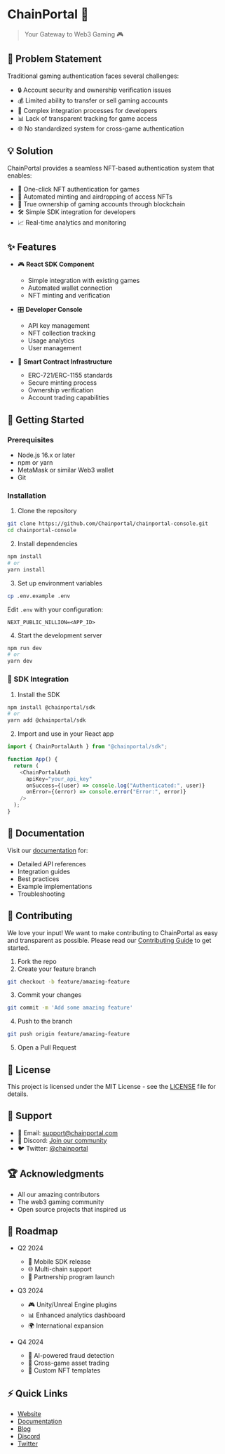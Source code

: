# ChainPortal 🌟

> Your Gateway to Web3 Gaming 🎮

<!-- [![License: MIT](https://img.shields.io/badge/License-MIT-yellow.svg)](https://opensource.org/licenses/MIT) -->
<!-- [![Discord](https://img.shields.io/discord/YOUR_DISCORD_ID)](https://discord.gg/YOUR_INVITE) -->
<!-- [![Twitter Follow](https://img.shields.io/twitter/follow/chainportal?style=social)](https://twitter.com/chainportal) -->
<!---->

## 🎯 Problem Statement

Traditional gaming authentication faces several challenges:

- 🔒 Account security and ownership verification issues
- 💰 Limited ability to transfer or sell gaming accounts
- 🤹 Complex integration processes for developers
- 📊 Lack of transparent tracking for game access
- 🌐 No standardized system for cross-game authentication

## 💡 Solution

ChainPortal provides a seamless NFT-based authentication system that enables:

- 🎫 One-click NFT authentication for games
- 🔄 Automated minting and airdropping of access NFTs
- 💼 True ownership of gaming accounts through blockchain
- 🛠️ Simple SDK integration for developers
- 📈 Real-time analytics and monitoring

## ✨ Features

- 🎮 **React SDK Component**

  - Simple integration with existing games
  - Automated wallet connection
  - NFT minting and verification

- 🎛️ **Developer Console**

  - API key management
  - NFT collection tracking
  - Usage analytics
  - User management

- 💎 **Smart Contract Infrastructure**
  - ERC-721/ERC-1155 standards
  - Secure minting process
  - Ownership verification
  - Account trading capabilities

## 🚀 Getting Started

### Prerequisites

- Node.js 16.x or later
- npm or yarn
- MetaMask or similar Web3 wallet
- Git

### Installation

1. Clone the repository

```bash
git clone https://github.com/Chainportal/chainportal-console.git
cd chainportal-console
```

2. Install dependencies

```bash
npm install
# or
yarn install
```

3. Set up environment variables

```bash
cp .env.example .env
```

Edit `.env` with your configuration:

```
NEXT_PUBLIC_NILLION=<APP_ID>
```

4. Start the development server

```bash
npm run dev
# or
yarn dev
```

### 🔧 SDK Integration

1. Install the SDK

```bash
npm install @chainportal/sdk
# or
yarn add @chainportal/sdk
```

2. Import and use in your React app

```javascript
import { ChainPortalAuth } from "@chainportal/sdk";

function App() {
  return (
    <ChainPortalAuth
      apiKey="your_api_key"
      onSuccess={(user) => console.log("Authenticated:", user)}
      onError={(error) => console.error("Error:", error)}
    />
  );
}
```

## 📖 Documentation

Visit our [documentation](https://docs.chainportal.com) for:

- Detailed API references
- Integration guides
- Best practices
- Example implementations
- Troubleshooting

## 🤝 Contributing

We love your input! We want to make contributing to ChainPortal as easy and transparent as possible. Please read our [Contributing Guide](CONTRIBUTING.md) to get started.

1. Fork the repo
2. Create your feature branch

```bash
git checkout -b feature/amazing-feature
```

3. Commit your changes

```bash
git commit -m 'Add some amazing feature'
```

4. Push to the branch

```bash
git push origin feature/amazing-feature
```

5. Open a Pull Request

## 📝 License

This project is licensed under the MIT License - see the [LICENSE](LICENSE) file for details.

## 🌟 Support

- 📧 Email: support@chainportal.com
- 💬 Discord: [Join our community](https://discord.gg/chainportal)
- 🐦 Twitter: [@chainportal](https://twitter.com/chainportal)

## 🏆 Acknowledgments

- All our amazing contributors
- The web3 gaming community
- Open source projects that inspired us

## 🔮 Roadmap

- Q2 2024

  - 📱 Mobile SDK release
  - 🌐 Multi-chain support
  - 🤝 Partnership program launch

- Q3 2024

  - 🎮 Unity/Unreal Engine plugins
  - 📊 Enhanced analytics dashboard
  - 🌍 International expansion

- Q4 2024
  - 🤖 AI-powered fraud detection
  - 🔄 Cross-game asset trading
  - 🎯 Custom NFT templates

## ⚡ Quick Links

- [Website](https://chainportal.com)
- [Documentation](https://docs.chainportal.com)
- [Blog](https://blog.chainportal.com)
- [Discord](https://discord.gg/chainportal)
- [Twitter](https://twitter.com/chainportal)
